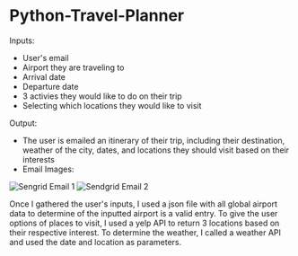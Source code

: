 # Python-Travel-Planner



Inputs:
- User's email
- Airport they are traveling to
- Arrival date
- Departure date
- 3 activies they would like to do on their trip
- Selecting which locations they would like to visit

Output:
- The user is emailed an itinerary of their trip, including their destination, weather of the city, dates, and locations they should visit based on their interests
-  Email Images:

![Sengrid Email 1](https://user-images.githubusercontent.com/72320993/163059453-ddad5dd7-633d-4343-aff6-8f25784feff8.png)
![Sendgrid Email 2](https://user-images.githubusercontent.com/72320993/163059462-8e8fe0b0-b241-4f4c-8012-9f3245d41752.png)


Once I gathered the user's inputs, I used a json file with all global airport data to determine of the inputted airport is a valid entry. To give the user options of places to visit, I used a yelp API to return 3 locations based on their respective interest. To determine the weather, I called a weather API and used the date and location as parameters.



